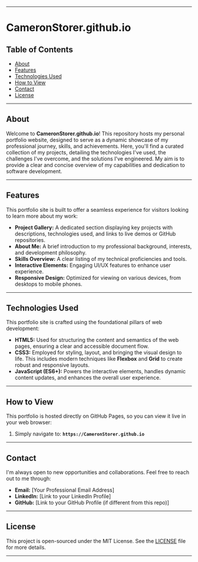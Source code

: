 -----

# CameronStorer.github.io

## Table of Contents

  * [About](https://www.google.com/search?q=%23about)
  * [Features](https://www.google.com/search?q=%23features)
  * [Technologies Used](https://www.google.com/search?q=%23technologies-used)
  * [How to View](https://www.google.com/search?q=%23how-to-view)
  * [Contact](https://www.google.com/search?q=%23contact)
  * [License](https://www.google.com/search?q=%23license)

-----

## About

Welcome to **CameronStorer.github.io**\! This repository hosts my personal portfolio website, designed to serve as a dynamic showcase of my professional journey, skills, and achievements. Here, you'll find a curated collection of my projects, detailing the technologies I've used, the challenges I've overcome, and the solutions I've engineered. My aim is to provide a clear and concise overview of my capabilities and dedication to software development.

-----

## Features

This portfolio site is built to offer a seamless experience for visitors looking to learn more about my work:

  * **Project Gallery:** A dedicated section displaying key projects with descriptions, technologies used, and links to live demos or GitHub repositories.
  * **About Me:** A brief introduction to my professional background, interests, and development philosophy.
  * **Skills Overview:** A clear listing of my technical proficiencies and tools.
  * **Interactive Elements:** Engaging UI/UX features to enhance user experience.
  * **Responsive Design:** Optimized for viewing on various devices, from desktops to mobile phones.

-----

## Technologies Used

This portfolio site is crafted using the foundational pillars of web development:

  * **HTML5:** Used for structuring the content and semantics of the web pages, ensuring a clear and accessible document flow.
  * **CSS3:** Employed for styling, layout, and bringing the visual design to life. This includes modern techniques like **Flexbox** and **Grid** to create robust and responsive layouts.
  * **JavaScript (ES6+):** Powers the interactive elements, handles dynamic content updates, and enhances the overall user experience.

-----

## How to View

This portfolio is hosted directly on GitHub Pages, so you can view it live in your web browser:

1.  Simply navigate to: **`https://CameronStorer.github.io`**

-----

## Contact

I'm always open to new opportunities and collaborations. Feel free to reach out to me through:

  * **Email:** [Your Professional Email Address]
  * **LinkedIn:** [Link to your LinkedIn Profile]
  * **GitHub:** [Link to your GitHub Profile (if different from this repo)]

-----

## License

This project is open-sourced under the MIT License. See the [LICENSE](https://www.google.com/search?q=LICENSE) file for more details.

-----
